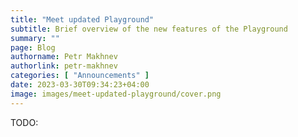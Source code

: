 ```yaml
---
title: "Meet updated Playground"
subtitle: Brief overview of the new features of the Playground
summary: ""
page: Blog
authorname: Petr Makhnev
authorlink: petr-makhnev
categories: [ "Announcements" ]
date: 2023-03-30T09:34:23+04:00
image: images/meet-updated-playground/cover.png
---
```


TODO:
